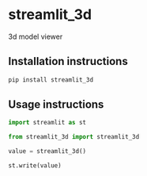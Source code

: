 # streamlit_3d

3d model viewer

## Installation instructions 

```sh
pip install streamlit_3d
```

## Usage instructions

```python
import streamlit as st

from streamlit_3d import streamlit_3d

value = streamlit_3d()

st.write(value)
